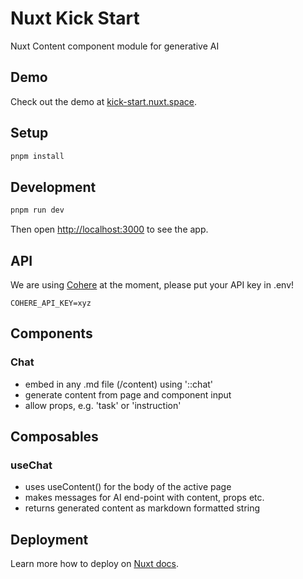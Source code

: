 # Nuxt Kick Start

Nuxt Content component module for generative AI

## Demo

Check out the demo at [kick-start.nuxt.space](https://kick-start.nuxt.space).

## Setup

```bash
pnpm install
```

## Development

```bash
pnpm run dev
```

Then open [http://localhost:3000](http://localhost:3000) to see the app.

## API

We are using [Cohere](https://cohere.ai) at the moment, please put your API key in .env!

```env
COHERE_API_KEY=xyz
```

## Components

### Chat
- embed in any .md file (/content) using '::chat'
- generate content from page and component input
- allow props, e.g. 'task' or 'instruction'

## Composables

### useChat
- uses useContent() for the body of the active page
- makes messages for AI end-point with content, props etc.
- returns generated content as markdown formatted string

## Deployment

Learn more how to deploy on [Nuxt docs](https://nuxt.com/docs/getting-started/deployment).
